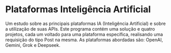# Plataformas Inteligência Artificial
Um estudo sobre as principais plataformas IA (Inteligência Artificial) e sobre a utilização de suas APIs. Este programa contém uma solução e quatro projetos, cada um voltado para uma plataforma específica, realisando uma requisição do tipo Post na mesma. 
As plataformas abordadas são: OpenAI, Gemini, Grok e Deepseek. 
